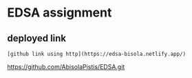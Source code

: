 # EDSA assignment

## deployed link

    [github link using http](https://edsa-bisola.netlify.app/)

https://github.com/AbisolaPistis/EDSA.git

